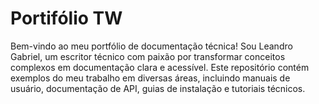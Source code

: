 # Portifólio TW
Bem-vindo ao meu portfólio de documentação técnica! Sou Leandro Gabriel, um escritor técnico com paixão por transformar conceitos complexos em documentação clara e acessível. Este repositório contém exemplos do meu trabalho em diversas áreas, incluindo manuais de usuário, documentação de API, guias de instalação e tutoriais técnicos.

